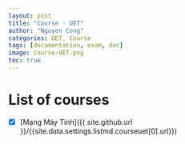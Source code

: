 ```yaml
---
layout: post
title: "Course - UET"
author: "Nguyen Cong"
categories: UET, Course
tags: [documentation, exam, doc]
image: Course-UET.png
toc: true
---
```


# List of courses

- [x] [Mạng Máy Tính]({{ site.github.url }}/{{site.data.settings.listmd.courseuet[0].url}})
